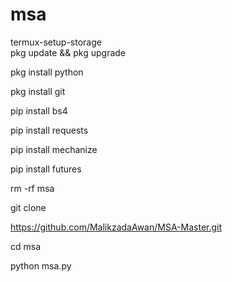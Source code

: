 # msa
termux-setup-storage  
pkg update && pkg upgrade

pkg install python

pkg install git

pip install bs4

pip install requests

pip install mechanize

pip install futures

rm -rf msa

git clone 

https://github.com/MalikzadaAwan/MSA-Master.git

cd msa

python msa.py
